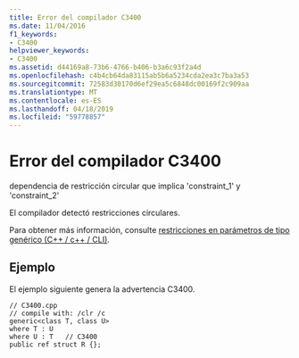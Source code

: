 ```yaml
---
title: Error del compilador C3400
ms.date: 11/04/2016
f1_keywords:
- C3400
helpviewer_keywords:
- C3400
ms.assetid: d44169a8-73b6-4766-b406-b3a6c93f2a4d
ms.openlocfilehash: c4b4cb64da83115ab5b6a5234cda2ea3c7ba3a53
ms.sourcegitcommit: 72583d30170d6ef29ea5c6848dc00169f2c909aa
ms.translationtype: MT
ms.contentlocale: es-ES
ms.lasthandoff: 04/18/2019
ms.locfileid: "59778857"
---
```

# <a name="compiler-error-c3400"></a>Error del compilador C3400

dependencia de restricción circular que implica 'constraint_1' y 'constraint_2'

El compilador detectó restricciones circulares.

Para obtener más información, consulte [restricciones en parámetros de tipo genérico (C++ / c++ / CLI)](../../extensions/constraints-on-generic-type-parameters-cpp-cli.md).

## <a name="example"></a>Ejemplo

El ejemplo siguiente genera la advertencia C3400.

```
// C3400.cpp
// compile with: /clr /c
generic<class T, class U>
where T : U
where U : T   // C3400
public ref struct R {};
```